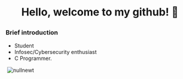 # <p align="center">Hello, welcome to my github! :wave:</p>
### <p>Brief introduction</p>
- Student
- Infosec/Cybersecurity enthusiast
- C Programmer.

<p>&nbsp;<img align="center" src="https://github-readme-stats.vercel.app/api?username=nullnewt&show_icons=true&theme=dark&locale=en" alt="nullnewt" /></p>

